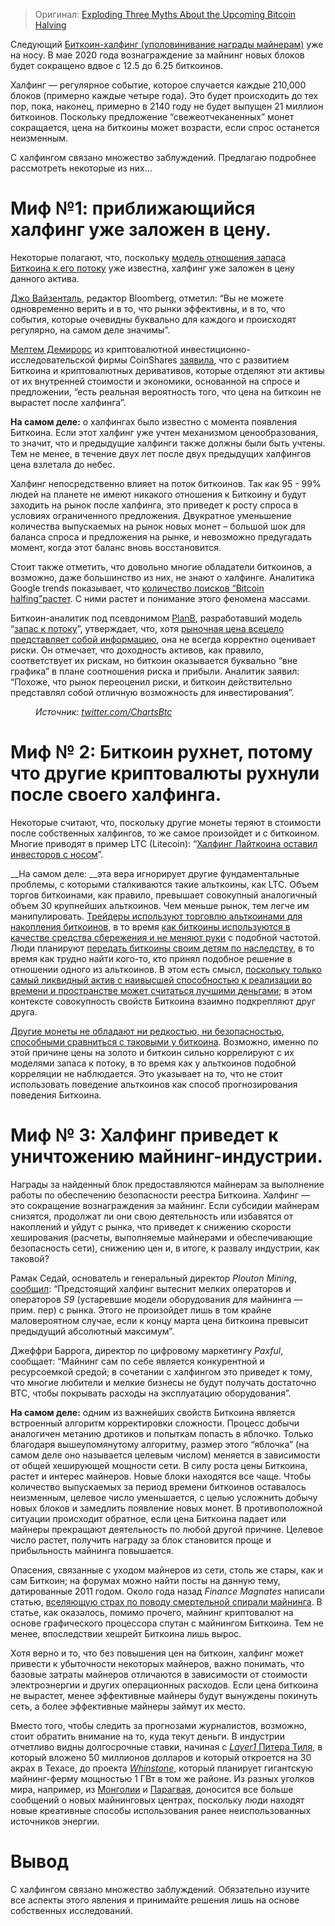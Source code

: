  >  Оригинал: [Exploding Three Myths About the Upcoming Bitcoin Halving](https://www.swanbitcoin.com/exploding-3-myths-about-the-upcoming-bitcoin-halving)

Следующий [Биткоин-халфинг (уполовинивание награды майнерам)](https://www.bitcoinblockhalf.com/) уже на носу. В мае 2020 года вознаграждение за майнинг новых блоков будет сокращено вдвое с 12.5 до 6.25 биткоинов.

Халфинг — регулярное событие, которое случается каждые 210,000 блоков (примерно каждые четыре года). Это будет происходить до тех пор, пока, наконец, примерно в 2140 году не будет выпущен 21 миллион биткоинов. Поскольку предложение “свежеотчеканенных” монет сокращается, цена на биткоины может возрасти, если спрос останется неизменным.

С халфингом связано множество заблуждений. Предлагаю подробнее рассмотреть некоторые из них...

<h1 id="%D0%BC%D0%B8%D1%84-%E2%84%961-%D0%BF%D1%80%D0%B8%D0%B1%D0%BB%D0%B8%D0%B6%D0%B0%D1%8E%D1%89%D0%B8%D0%B9%D1%81%D1%8F-%D1%85%D0%B0%D0%BB%D1%84%D0%B8%D0%BD%D0%B3-%D1%83%D0%B6%D0%B5-%D0%B7%D0%B0%D0%BB%D0%BE%D0%B6%D0%B5%D0%BD-%D0%B2-%D1%86%D0%B5%D0%BD%D1%83">Миф №1: приближающийся халфинг уже заложен в цену.</h1>

Некоторые полагают, что, поскольку [модель отношения запаса Биткоина к его потоку](https://bitcoin-translated.ru/sources/plan-b/s2f/) уже известна, халфинг уже заложен в цену данного актива. 

[Джо Вайзенталь](https://twitter.com/TheStalwart/status/1157331492453933057?s=20), редактор Bloomberg, отметил: “Вы не можете одновременно верить и в то, что рынки эффективны, и в то, что события, которые очевидны буквально для каждого и происходят регулярно, на самом деле значимы”.

[Мелтем Демирорс](https://twitter.com/Melt_Dem) из криптовалютной инвестиционно-исследовательской фирмы CoinShares [заявила](https://twitter.com/Melt_Dem/status/1209457337393647617), что с развитием Биткоина и криптовалютных деривативов, которые отделяют эти активы от их внутренней стоимости и экономики, основанной на спросе и предложении, “есть реальная вероятность того, что цена на биткоин не вырастет после халфинга”.

__На самом деле:__ о халфингах было известно с момента появления Биткоина. Если этот халфинг уже учтен механизмом ценообразования, то значит, что и предыдущие халфинги также должны были быть учтены. Тем не менее, в течение двух лет после двух предыдущих халфингов цена взлетала до небес.

Халфинг непосредственно влияет на поток биткоинов. Так как 95 - 99% людей на планете не имеют никакого отношения к Биткоину и будут заходить на рынок после халфинга, это приведет к росту спроса в условиях ограниченного предложения. Двукратное уменьшение количества выпускаемых на рынок новых монет – большой шок для баланса спроса и предложения на рынке, и невозможно предугадать момент, когда этот баланс вновь восстановится.

Стоит также отметить, что довольно многие обладатели биткоинов, а возможно, даже большинство из них, не знают о халфинге. Аналитика Google trends показывает, что [количество поисков “Bitcoin halfing”растет](https://trends.google.com/trends/explore?q=bitcoin%20halving). С ними растет и понимание этого феномена массами.

Биткоин-аналитик под псевдонимом [PlanB](https://medium.com/@100trillionUSD/efficient-market-hypothesis-and-Bitcoin-stock-to-flow-model-db17f40e6107), разработавший модель “[запас к потоку](https://bitcoin-translated.ru/sources/plan-b/s2f/)”, утверждает, что, хотя [рыночная цена всецело представляет собой информацию](https://medium.com/@100trillionUSD/efficient-market-hypothesis-and-bitcoin-stock-to-flow-model-db17f40e6107), она не всегда корректно оценивает риски. Он отмечает, что доходность активов, как правило, соответствует их рискам, но биткоин оказывается буквально “вне графика” в плане соотношения риска и прибыли. Аналитик заявил: “Похоже, что рынок переоценил риски, и биткоин действительно представлял собой отличную возможность для инвестирования”.  

<figure class="kg-card kg-image-card kg-card-hascaption"><img alt="" class="kg-image" loading="lazy" src="https://lh5.googleusercontent.com/p_WMQhwExkukGpkPGdW2a9TXLE9mW7s7NKNujBGnYsFlxu20ZE5XMI7UbRZYpRD5y283hTYX7SamXpXTqjE69f8CGZiB4Jr3zfBZs_pu6bn6ZqRJ_ny3XMC_0HWZUkXsykyPez2m=s0"/><figcaption><em>Источник: </em><a href="https://twitter.com/ChartsBtc/status/1179040494157848578?s=20"><em>twitter.com/ChartsBtc</em></a></figcaption></figure>

<h1 id="%D0%BC%D0%B8%D1%84-%E2%84%96-2-%D0%B1%D0%B8%D1%82%D0%BA%D0%BE%D0%B8%D0%BD-%D1%80%D1%83%D1%85%D0%BD%D0%B5%D1%82-%D0%BF%D0%BE%D1%82%D0%BE%D0%BC%D1%83-%D1%87%D1%82%D0%BE-%D0%B4%D1%80%D1%83%D0%B3%D0%B8%D0%B5-%D0%BA%D1%80%D0%B8%D0%BF%D1%82%D0%BE%D0%B2%D0%B0%D0%BB%D1%8E%D1%82%D1%8B-%D1%80%D1%83%D1%85%D0%BD%D1%83%D0%BB%D0%B8-%D0%BF%D0%BE%D1%81%D0%BB%D0%B5-%D1%81%D0%B2%D0%BE%D0%B5%D0%B3%D0%BE-%D1%85%D0%B0%D0%BB%D1%84%D0%B8%D0%BD%D0%B3%D0%B0">Миф № 2: Биткоин рухнет, потому что другие криптовалюты рухнули после своего халфинга.</h1>

Некоторые считают, что, поскольку другие монеты теряют в стоимости после собственных халфингов, то же самое произойдет и с биткоином. Многие приводят в пример LTC (Litecoin): “[Халфинг Лайткоина оставил инвесторов с носом](https://www.bloomberg.com/news/articles/2019-08-02/crypto-hype-over-halving-leaves-litecoin-owners-holding-the-bag)”.

__На самом деле: __эта вера игнорирует другие фундаментальные проблемы, с которыми сталкиваются такие альткоины, как LTC. Объем торгов биткоинами, как правило, превышает совокупный аналогичный объем 30 крупнейших альткоинов. Чем меньше рынок, тем легче им манипулировать. [Трейдеры используют торговлю альткоинами для накопления биткоинов](https://bitcoinist.com/popular-crypto-analyst-explains-how-to-accumulate-bitcoin/), в то время [как биткоины используются в качестве средства сбережения и не меняют руки](https://www.newsbtc.com/2019/12/28/70-of-bitcoin-moved-6-months-means-big-bull-run-coming/) с подобной частотой. Люди планируют [передать биткоины своим детям по наследству](https://www.wealthmanagement.com/estate-planning/estate-planning-bitcoin-explained), в то время как трудно найти кого-то, кто принял подобное решение в отношении одного из альткоинов. В этом есть смысл, [поскольку только самый ликвидный актив с наивысшей способностью к реализации во времени и пространстве может считаться лучшими деньгами](http://monadnock.net/menger/money.html); в этом контексте совокупность свойств Биткоина взаимно подкрепляют друг друга.

[Другие монеты не обладают ни редкостью, ни безопасностью, способными сравниться с таковыми у биткоина](https://medium.com/@jimmysong/on-altcoin-valuation-bf19a30ee0df). Возможно, именно по этой причине цены на золото и биткоин сильно коррелируют с их моделями запаса к потоку, в то время как у альткоинов подобной корреляции не наблюдается. Это указывает на то, что не стоит использовать поведение альткоинов как способ прогнозирования поведения Биткоина.

<h1 id="%D0%BC%D0%B8%D1%84-%E2%84%96-3-%D1%85%D0%B0%D0%BB%D1%84%D0%B8%D0%BD%D0%B3-%D0%BF%D1%80%D0%B8%D0%B2%D0%B5%D0%B4%D0%B5%D1%82-%D0%BA-%D1%83%D0%BD%D0%B8%D1%87%D1%82%D0%BE%D0%B6%D0%B5%D0%BD%D0%B8%D1%8E-%D0%BC%D0%B0%D0%B9%D0%BD%D0%B8%D0%BD%D0%B3-%D0%B8%D0%BD%D0%B4%D1%83%D1%81%D1%82%D1%80%D0%B8%D0%B8">Миф № 3: Халфинг приведет к уничтожению майнинг-индустрии.</h1>

Награды за найденный блок предоставляются майнерам за выполнение работы по обеспечению безопасности реестра Биткоина. Халфинг — это сокращение вознаграждения за майнинг. Если субсидии майнерам снизятся, продолжат ли они свою деятельность или избавятся от накоплений и уйдут с рынка, что приведет к снижению скорости хеширования (расчеты, выполняемые майнерами и обеспечивающие безопасность сети), снижению цен и, в итоге, к развалу индустрии, как таковой?

Рамак Седай, основатель и генеральный директор _Plouton Mining_, [сообщил](https://coinrivet.com/what-impact-will-the-Bitcoin-halving-have-on-bitcoin-mining/): “Предстоящий халфинг вытеснит мелких операторов и операторов _S9_ (устаревшие модели оборудования для майнинга — прим. пер) с рынка. Этого не произойдет лишь в том крайне маловероятном случае, если к концу марта цена биткоина превысит предыдущий абсолютный максимум”.

Джеффри Баррога, директор по цифровому маркетингу _Paxful_, сообщает: “Майнинг сам по себе является конкурентной и ресурсоемкой средой; в сочетании с халфингом это приведет к тому, что многие любители и мелкие бизнесы не будут получать достаточно BTC, чтобы покрывать расходы на эксплуатацию оборудования”.

__На самом деле:__ одним из важнейших свойств Биткоина является встроенный алгоритм корректировки сложности. Процесс добычи аналогичен метанию дротиков и попыткам попасть в яблочко. Только благодаря вышеупомянутому алгоритму, размер этого “яблочка” (на самом деле оно называется целевым числом) меняется в зависимости от общей хеширующей мощности сети. В силу роста цены Биткоина, растет и интерес майнеров. Новые блоки находятся все чаще. Чтобы количество выпускаемых за период времени биткоинов оставалось неизменным, целевое число уменьшается, с целью усложнить добычу новых блоков и замедлить появление новых монет. В противоположной ситуации происходит обратное, если цена Биткоина падает или майнеры прекращают деятельность по любой другой причине. Целевое число растет, получить награду за блок становится проще и прибыльность майнинга повышается.

Опасения, связанные с уходом майнеров из сети, столь же стары, как и сам Биткоин; на форумах можно найти посты на данную тему, датированные 2011 годом. Около года назад _Finance Magnates_ написали статью, [вселяющую страх по поводу смертельной спирали майнинга](https://www.financemagnates.com/cryptocurrency/news/has-the-bitcoin-mining-industry-entered-into-a-death-spiral/). В статье, как оказалось, помимо прочего, майнинг криптовалют на основе графического процессора спутан с майнингом Биткоина. Тем не менее, впоследствии хешрейт Биткоина лишь вырос.

Хотя верно и то, что без повышения цен на биткоин, халфинг может привести к убыточности некоторых майнеров, важно понимать, что базовые затраты майнеров отличаются в зависимости от стоимости электроэнергии и других операционных расходов. Если цена биткоина не вырастет, менее эффективные майнеры будут вынуждены покинуть сеть, а более эффективные майнеры займут их место.

Вместо того, чтобы следить за прогнозами журналистов, возможно, стоит обратить внимание на то, куда текут деньги. В индустрии отчетливо видны долгосрочные ставки, начиная с [_Layer1_ Питера Тиля](https://fortune.com/2020/02/19/bitcoin-mine-open-crypto/), в который вложено 50 миллионов долларов и который откроется на 30 акрах в Техасе, до проекта [_Whinstone_](https://www.coindesk.com/1-gigawatt-bitcoin-mine-under-construction-in-texas-would-dwarf-bitmains), который планирует гигантскую майнинг-ферму мощностью 1 ГВт в том же районе. Из разных уголков мира, например, из [Монголии](https://bitcoinist.com/mongolia-1000-bitcoin-miners-2019/) и [Парагвая](https://www.coindesk.com/bitfury-partners-to-launch-bitcoin-mining-centers-in-paraguay), доносится все больше сообщений о новых майнинговых центрах, поскольку люди находят новые креативные способы использования ранее неиспользованных источников энергии.

<h1 id="%D0%B2%D1%8B%D0%B2%D0%BE%D0%B4">Вывод</h1>

С халфингом связано множество заблуждений. Обязательно изучите все аспекты этого явления и принимайте решения лишь на основе собственных исследований.

